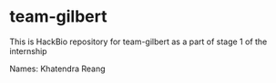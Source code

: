 # team-gilbert
This is HackBio repository for team-gilbert as a part of stage 1 of the internship

Names:
Khatendra Reang
